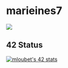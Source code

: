 # marieines7

<a href= "https://www.linkedin.com/in/marieinesloubet/">
<img align=center src="https://img.shields.io/badge/linkedin-%230077B5.svg?&style=for-the-badge&logo=linkedin&logoColor=white" /></a>




## 42 Status

[![mloubet's 42 stats](https://badge42.vercel.app/api/v2/cl9e6845b00490gmgnhhgu2k1/stats?cursusId=21&coalitionId=12)](https://github.com/JaeSeoKim/badge42)

















